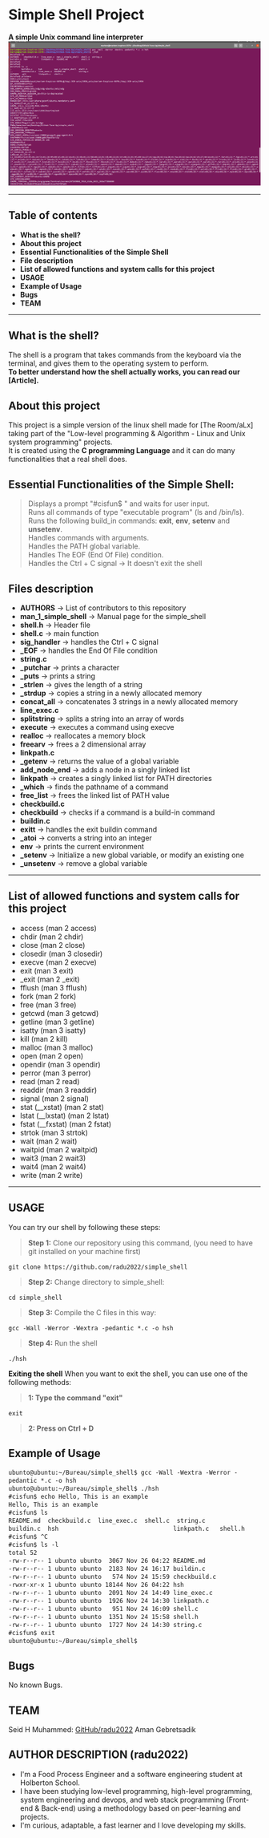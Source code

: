 # Simple Shell Project

**A simple Unix command line interpreter**
![shell](/shell.png)

****
## Table of contents
 - **What is the shell?**
 - **About this project**
 - **Essential Functionalities of the Simple Shell**
 - **File description**
 - **List of allowed functions and system calls for this project**
 - **USAGE**
 - **Example of Usage**
 - **Bugs**
 - **TEAM**
 ****

## What is the shell?
The shell is a program that takes commands from the keyboard via the terminal, and gives them to the operating system to perform.\
**To better understand how the shell actually works, you can read our [Article].**

## About this project
This project is a simple version of the linux shell made for [The Room/aLx] taking part of the "Low-level programming & Algorithm - Linux and Unix system programming" projects.\
It is created using the **C programming Language** and it can do many functionalities that a real shell does.

## Essential Functionalities of the Simple Shell:
> Displays a prompt "#cisfun$ " and waits for user input.\
> Runs all commands of type "executable program" (ls and /bin/ls).\
> Runs the following build_in commands: **exit**, **env**, **setenv** and **unsetenv**.\
> Handles commands with arguments.\
> Handles the PATH global variable.\
> Handles The EOF (End Of File) condition.\
> Handles the Ctrl + C signal -> It doesn't exit the shell

## Files description
 - **AUTHORS** -> List of contributors to this repository
 - **man_1_simple_shell** -> Manual page for the simple_shell
 - **shell.h** -> Header file
 - **shell.c** -> main function
 - **sig_handler** -> handles the Ctrl + C signal
 - **_EOF** -> handles the End Of File condition
 - **string.c**
 - **_putchar** -> prints a character
 - **_puts** -> prints a string
 - **_strlen** -> gives the length of a string
 - **_strdup** -> copies a string in a newly allocated memory
 - **concat_all** -> concatenates 3 strings in a newly allocated memory
 - **line_exec.c**
 - **splitstring** -> splits a string into an array of words
 - **execute** -> executes a command using execve
 - **realloc** -> reallocates a memory block
 - **freearv** -> frees a 2 dimensional array
 - **linkpath.c**
 - **_getenv** -> returns the value of a global variable
 - **add_node_end** -> adds a node in a singly linked list
 - **linkpath** -> creates a singly linked list for PATH directories
 - **_which** -> finds the pathname of a command
 - **free_list** -> frees the linked list of PATH value
 - **checkbuild.c**
 - **checkbuild** -> checks if a command is a build-in command
 - **buildin.c**
 - **exitt** -> handles the exit buildin command
 - **_atoi** -> converts a string into an integer
 - **env** -> prints the current environment
 - **_setenv** -> Initialize a new global variable, or modify an existing one
 - **_unsetenv** -> remove a global variable

****
## List of allowed functions and system calls for this project
 - access (man 2 access)
 - chdir (man 2 chdir)
 - close (man 2 close)
 - closedir (man 3 closedir)
 - execve (man 2 execve)
 - exit (man 3 exit)
 - _exit (man 2 _exit)
 - fflush (man 3 fflush)
 - fork (man 2 fork)
 - free (man 3 free)
 - getcwd (man 3 getcwd)
 - getline (man 3 getline)
 - isatty (man 3 isatty)
 - kill (man 2 kill)
 - malloc (man 3 malloc)
 - open (man 2 open)
 - opendir (man 3 opendir)
 - perror (man 3 perror)
 - read (man 2 read)
 - readdir (man 3 readdir)
 - signal (man 2 signal)
 - stat (__xstat) (man 2 stat)
 - lstat (__lxstat) (man 2 lstat)
 - fstat (__fxstat) (man 2 fstat)
 - strtok (man 3 strtok)
 - wait (man 2 wait)
 - waitpid (man 2 waitpid)
 - wait3 (man 2 wait3)
 - wait4 (man 2 wait4)
 - write (man 2 write)
****

## USAGE
You can try our shell by following these steps:
> **Step 1:** Clone our repository using this command, (you need to have git installed on your machine first)
````
git clone https://github.com/radu2022/simple_shell
````
> **Step 2:** Change directory to simple_shell:
````
cd simple_shell
````
> **Step 3:** Compile the C files in this way:
````
gcc -Wall -Werror -Wextra -pedantic *.c -o hsh
````
> **Step 4:** Run the shell
````
./hsh
````
**Exiting the shell**
When you want to exit the shell, you can use one of the following methods:
> **1: Type the command "exit"**
````
exit
````
> **2: Press on Ctrl + D**

## Example of Usage
````
ubunto@ubuntu:~/Bureau/simple_shell$ gcc -Wall -Wextra -Werror -pedantic *.c -o hsh
ubunto@ubuntu:~/Bureau/simple_shell$ ./hsh
#cisfun$ echo Hello, This is an example
Hello, This is an example
#cisfun$ ls
README.md  checkbuild.c  line_exec.c  shell.c  string.c
buildin.c  hsh		 	       	              linkpath.c   shell.h
#cisfun$ ^C
#cisfun$ ls -l
total 52
-rw-r--r-- 1 ubunto ubunto  3067 Nov 26 04:22 README.md
-rw-r--r-- 1 ubunto ubunto  2183 Nov 24 16:17 buildin.c
-rw-r--r-- 1 ubunto ubunto   574 Nov 24 15:59 checkbuild.c
-rwxr-xr-x 1 ubunto ubunto 18144 Nov 26 04:22 hsh
-rw-r--r-- 1 ubunto ubunto  2091 Nov 24 14:49 line_exec.c
-rw-r--r-- 1 ubunto ubunto  1926 Nov 24 14:30 linkpath.c
-rw-r--r-- 1 ubunto ubunto   951 Nov 24 16:09 shell.c
-rw-r--r-- 1 ubunto ubunto  1351 Nov 24 15:58 shell.h
-rw-r--r-- 1 ubunto ubunto  1727 Nov 24 14:30 string.c
#cisfun$ exit
ubunto@ubuntu:~/Bureau/simple_shell$
````
## Bugs
No known Bugs.

## TEAM
Seid H Muhammed: [GitHub/radu2022]
Aman Gebretsadik

[GitHub/radu2022]: <https://github.com/radu2022>

## AUTHOR DESCRIPTION (radu2022)
 - I'm a Food Process Engineer and a software engineering student at Holberton School.
  - I have been studying low-level programming, high-level
 programming, system engineering and devops, and web
 stack programming (Front-end & Back-end) using a
 methodology based on peer-learning and projects.
  - I'm curious, adaptable, a fast learner and I love developing
 my skills.